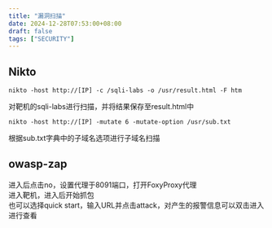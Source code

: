 ```yaml
---
title: "漏洞扫描"
date: 2024-12-28T07:53:00+08:00
draft: false
tags: ["SECURITY"]
---
```


## Nikto
```shell
nikto -host http://[IP] -c /sqli-labs -o /usr/result.html -F htm
```
对靶机的sqli-labs进行扫描，并将结果保存至result.html中  
```shell
nikto -host http://[IP] -mutate 6 -mutate-option /usr/sub.txt
```
根据sub.txt字典中的子域名选项进行子域名扫描  

## owasp-zap
进入后点击no，设置代理于8091端口，打开FoxyProxy代理  
进入靶机，进入后开始抓包  
也可以选择quick start，输入URL并点击attack，对产生的报警信息可以双击进入进行查看